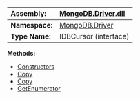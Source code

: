 | **Assembly:** | [MongoDB.Driver.dll](MongoDB_Driver.md) |
|:--------------|:----------------------------------------|
| **Namespace:** | [MongoDB.Driver](N_MongoDB_Driver.md)   |
| **Type Name:** | IDBCursor (interface)                   |

**Methods:**
  * [Constructors](#Constructors.md)
  * [Copy](#Copy.md)
  * [Copy](#Copy.md)
  * [GetEnumerator](#GetEnumerator.md)
